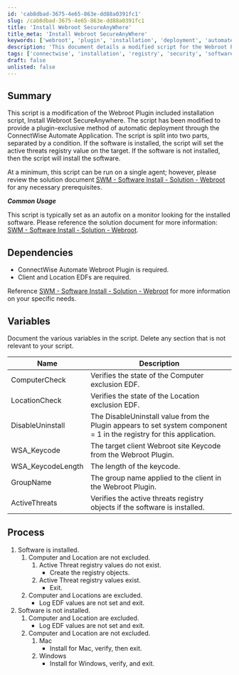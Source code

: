 ```yaml
---
id: 'cab8dbad-3675-4e65-863e-dd88a0391fc1'
slug: /cab8dbad-3675-4e65-863e-dd88a0391fc1
title: 'Install Webroot SecureAnyWhere'
title_meta: 'Install Webroot SecureAnyWhere'
keywords: ['webroot', 'plugin', 'installation', 'deployment', 'automate']
description: 'This document details a modified script for the Webroot Plugin installation, enabling automatic deployment through ConnectWise Automate. It outlines the script functionality, dependencies, variables, and process for both installed and non-installed software scenarios.'
tags: ['connectwise', 'installation', 'registry', 'security', 'software']
draft: false
unlisted: false
---
```


## Summary

This script is a modification of the Webroot Plugin included installation script, Install Webroot SecureAnywhere. The script has been modified to provide a plugin-exclusive method of automatic deployment through the ConnectWise Automate Application. The script is split into two parts, separated by a condition. If the software is installed, the script will set the active threats registry value on the target. If the software is not installed, then the script will install the software.

At a minimum, this script can be run on a single agent; however, please review the solution document [SWM - Software Install - Solution - Webroot](/docs/2b4f5b7f-0275-4114-8686-0084c1741c9d) for any necessary prerequisites.

***Common Usage***

This script is typically set as an autofix on a monitor looking for the installed software. Please reference the solution document for more information: [SWM - Software Install - Solution - Webroot](/docs/2b4f5b7f-0275-4114-8686-0084c1741c9d).

## Dependencies

- ConnectWise Automate Webroot Plugin is required.
- Client and Location EDFs are required.

Reference [SWM - Software Install - Solution - Webroot](/docs/2b4f5b7f-0275-4114-8686-0084c1741c9d) for more information on your specific needs.

## Variables

Document the various variables in the script. Delete any section that is not relevant to your script.

| Name                | Description                                                                                         |
|---------------------|-----------------------------------------------------------------------------------------------------|
| ComputerCheck       | Verifies the state of the Computer exclusion EDF.                                                  |
| LocationCheck       | Verifies the state of the Location exclusion EDF.                                                  |
| DisableUninstall    | The DisableUninstall value from the Plugin appears to set system component = 1 in the registry for this application. |
| WSA_Keycode         | The target client Webroot site Keycode from the Webroot Plugin.                                   |
| WSA_KeycodeLength   | The length of the keycode.                                                                          |
| GroupName           | The group name applied to the client in the Webroot Plugin.                                        |
| ActiveThreats       | Verifies the active threats registry objects if the software is installed.                         |

## Process

1. Software is installed.
   1. Computer and Location are not excluded.
      1. Active Threat registry values do not exist.
         - Create the registry objects.
      2. Active Threat registry values exist.
         - Exit.
   2. Computer and Locations are excluded.
      - Log EDF values are not set and exit.
2. Software is not installed.
   1. Computer and Location are excluded.
      - Log EDF values are not set and exit.
   2. Computer and Location are not excluded.
      1. Mac
         - Install for Mac, verify, then exit.
      2. Windows
         - Install for Windows, verify, and exit.


